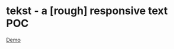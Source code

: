 tekst - a [rough] responsive text POC
======

[Demo](https://dl.dropboxusercontent.com/u/93167521/web/tekst/index.html "Tekst Demo")